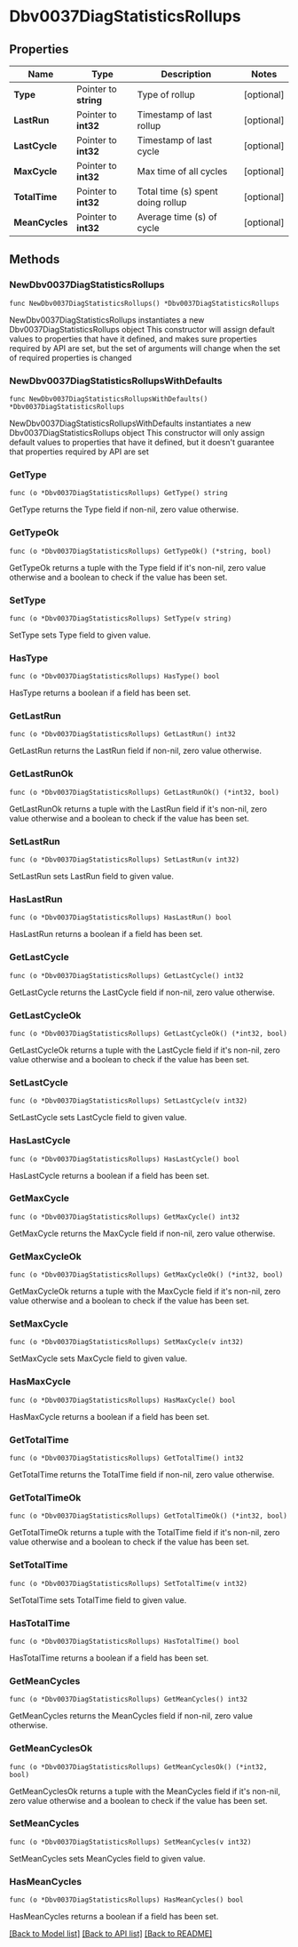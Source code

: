 # Dbv0037DiagStatisticsRollups

## Properties

Name | Type | Description | Notes
------------ | ------------- | ------------- | -------------
**Type** | Pointer to **string** | Type of rollup | [optional] 
**LastRun** | Pointer to **int32** | Timestamp of last rollup | [optional] 
**LastCycle** | Pointer to **int32** | Timestamp of last cycle | [optional] 
**MaxCycle** | Pointer to **int32** | Max time of all cycles | [optional] 
**TotalTime** | Pointer to **int32** | Total time (s) spent doing rollup | [optional] 
**MeanCycles** | Pointer to **int32** | Average time (s) of cycle | [optional] 

## Methods

### NewDbv0037DiagStatisticsRollups

`func NewDbv0037DiagStatisticsRollups() *Dbv0037DiagStatisticsRollups`

NewDbv0037DiagStatisticsRollups instantiates a new Dbv0037DiagStatisticsRollups object
This constructor will assign default values to properties that have it defined,
and makes sure properties required by API are set, but the set of arguments
will change when the set of required properties is changed

### NewDbv0037DiagStatisticsRollupsWithDefaults

`func NewDbv0037DiagStatisticsRollupsWithDefaults() *Dbv0037DiagStatisticsRollups`

NewDbv0037DiagStatisticsRollupsWithDefaults instantiates a new Dbv0037DiagStatisticsRollups object
This constructor will only assign default values to properties that have it defined,
but it doesn't guarantee that properties required by API are set

### GetType

`func (o *Dbv0037DiagStatisticsRollups) GetType() string`

GetType returns the Type field if non-nil, zero value otherwise.

### GetTypeOk

`func (o *Dbv0037DiagStatisticsRollups) GetTypeOk() (*string, bool)`

GetTypeOk returns a tuple with the Type field if it's non-nil, zero value otherwise
and a boolean to check if the value has been set.

### SetType

`func (o *Dbv0037DiagStatisticsRollups) SetType(v string)`

SetType sets Type field to given value.

### HasType

`func (o *Dbv0037DiagStatisticsRollups) HasType() bool`

HasType returns a boolean if a field has been set.

### GetLastRun

`func (o *Dbv0037DiagStatisticsRollups) GetLastRun() int32`

GetLastRun returns the LastRun field if non-nil, zero value otherwise.

### GetLastRunOk

`func (o *Dbv0037DiagStatisticsRollups) GetLastRunOk() (*int32, bool)`

GetLastRunOk returns a tuple with the LastRun field if it's non-nil, zero value otherwise
and a boolean to check if the value has been set.

### SetLastRun

`func (o *Dbv0037DiagStatisticsRollups) SetLastRun(v int32)`

SetLastRun sets LastRun field to given value.

### HasLastRun

`func (o *Dbv0037DiagStatisticsRollups) HasLastRun() bool`

HasLastRun returns a boolean if a field has been set.

### GetLastCycle

`func (o *Dbv0037DiagStatisticsRollups) GetLastCycle() int32`

GetLastCycle returns the LastCycle field if non-nil, zero value otherwise.

### GetLastCycleOk

`func (o *Dbv0037DiagStatisticsRollups) GetLastCycleOk() (*int32, bool)`

GetLastCycleOk returns a tuple with the LastCycle field if it's non-nil, zero value otherwise
and a boolean to check if the value has been set.

### SetLastCycle

`func (o *Dbv0037DiagStatisticsRollups) SetLastCycle(v int32)`

SetLastCycle sets LastCycle field to given value.

### HasLastCycle

`func (o *Dbv0037DiagStatisticsRollups) HasLastCycle() bool`

HasLastCycle returns a boolean if a field has been set.

### GetMaxCycle

`func (o *Dbv0037DiagStatisticsRollups) GetMaxCycle() int32`

GetMaxCycle returns the MaxCycle field if non-nil, zero value otherwise.

### GetMaxCycleOk

`func (o *Dbv0037DiagStatisticsRollups) GetMaxCycleOk() (*int32, bool)`

GetMaxCycleOk returns a tuple with the MaxCycle field if it's non-nil, zero value otherwise
and a boolean to check if the value has been set.

### SetMaxCycle

`func (o *Dbv0037DiagStatisticsRollups) SetMaxCycle(v int32)`

SetMaxCycle sets MaxCycle field to given value.

### HasMaxCycle

`func (o *Dbv0037DiagStatisticsRollups) HasMaxCycle() bool`

HasMaxCycle returns a boolean if a field has been set.

### GetTotalTime

`func (o *Dbv0037DiagStatisticsRollups) GetTotalTime() int32`

GetTotalTime returns the TotalTime field if non-nil, zero value otherwise.

### GetTotalTimeOk

`func (o *Dbv0037DiagStatisticsRollups) GetTotalTimeOk() (*int32, bool)`

GetTotalTimeOk returns a tuple with the TotalTime field if it's non-nil, zero value otherwise
and a boolean to check if the value has been set.

### SetTotalTime

`func (o *Dbv0037DiagStatisticsRollups) SetTotalTime(v int32)`

SetTotalTime sets TotalTime field to given value.

### HasTotalTime

`func (o *Dbv0037DiagStatisticsRollups) HasTotalTime() bool`

HasTotalTime returns a boolean if a field has been set.

### GetMeanCycles

`func (o *Dbv0037DiagStatisticsRollups) GetMeanCycles() int32`

GetMeanCycles returns the MeanCycles field if non-nil, zero value otherwise.

### GetMeanCyclesOk

`func (o *Dbv0037DiagStatisticsRollups) GetMeanCyclesOk() (*int32, bool)`

GetMeanCyclesOk returns a tuple with the MeanCycles field if it's non-nil, zero value otherwise
and a boolean to check if the value has been set.

### SetMeanCycles

`func (o *Dbv0037DiagStatisticsRollups) SetMeanCycles(v int32)`

SetMeanCycles sets MeanCycles field to given value.

### HasMeanCycles

`func (o *Dbv0037DiagStatisticsRollups) HasMeanCycles() bool`

HasMeanCycles returns a boolean if a field has been set.


[[Back to Model list]](../README.md#documentation-for-models) [[Back to API list]](../README.md#documentation-for-api-endpoints) [[Back to README]](../README.md)


